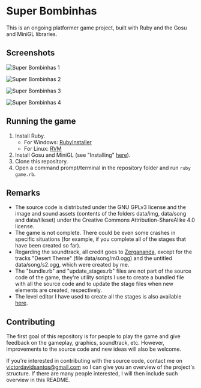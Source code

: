 # Super Bombinhas

This is an ongoing platformer game project, built with Ruby and the Gosu and MiniGL libraries.

## Screenshots

![Super Bombinhas 1](https://raw.githubusercontent.com/victords/super-bombinhas/master/screenshot/game-menu.png)

![Super Bombinhas 2](https://raw.githubusercontent.com/victords/super-bombinhas/master/screenshot/map.png)

![Super Bombinhas 3](https://raw.githubusercontent.com/victords/super-bombinhas/master/screenshot/main1.png)

![Super Bombinhas 4](https://raw.githubusercontent.com/victords/super-bombinhas/master/screenshot/main2.png)

## Running the game

1. Install Ruby.
    * For Windows: [RubyInstaller](https://rubyinstaller.org/)
    * For Linux: [RVM](https://rvm.io/)
2. Install Gosu and MiniGL (see "Installing" [here](https://github.com/victords/minigl)).
3. Clone this repository.
4. Open a command prompt/terminal in the repository folder and run `ruby game.rb`.

## Remarks

* The source code is distributed under the GNU GPLv3 license and the image and sound assets (contents of the folders data/img, data/song and data/tileset) under the Creative Commons Attribution-ShareAlike 4.0 license.
* The game is not complete. There could be even some crashes in specific situations (for example, if you complete all of the stages that have been created so far).
* Regarding the soundtrack, all credit goes to [Zergananda](https://zergananda.bandcamp.com/), except for the tracks "Desert Theme" (file data/song/m0.ogg) and the untitled data/song/s2.ogg, which were created by me.
* The "bundle.rb" and "update_stages.rb" files are not part of the source code of the game, they're utility scripts I use to create a bundled file with all the source code and to update the stage files when new elements are created, respectively.
* The level editor I have used to create all the stages is also available [here](https://github.com/victords/super-bombinhas-editor).

## Contributing

The first goal of this repository is for people to play the game and give feedback on the gameplay, graphics, soundtrack, etc. However, improvements to the source code and new ideas will also be welcome.

If you're interested in contributing with the source code, contact me on [victordavidsantos@gmail.com](mailto:victordavidsantos@gmail.com) so I can give you an overview of the project's structure. If there are many people interested, I will then include such overview in this README.
